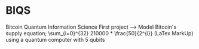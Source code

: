 # BIQS
Bitcoin Quantum Information Science
First project --> Model Bitcoin's supply equation;  \sum_{i=0}^{32} 210000 * \frac{50}{2^{i}} (LaTex MarkUp) using a quantum computer with 5 qubits
